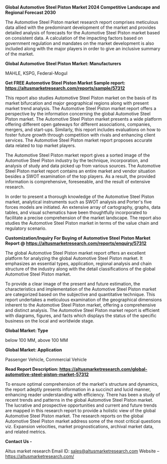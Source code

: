 **Global Automotive Steel Piston Market 2024 Competitive Landscape and Regional Forecast 2030**

The Automotive Steel Piston market research report comprises meticulous data allied with the predominant development of the market and provides detailed analysis of forecasts for the Automotive Steel Piston market based on consistent data. A calculation of the impacting factors based on government regulation and mandates on the market development is also included along with the major players in order to give an inclusive summary of the market.

<b>Global Automotive Steel Piston Market: Manufacturers</b>

MAHLE, KSPG, Federal-Mogul

<b>Get FREE Automotive Steel Piston Market Sample report: <a href="https://altusmarketresearch.com/reports/sample/57312">https://altusmarketresearch.com/reports/sample/57312</a></b>

This report also studies Automotive Steel Piston market on the basis of its market bifurcation and major geographical regions along with present market trend analysis. The Automotive Steel Piston market report offers a perspective by the information concerning the global Automotive Steel Piston market. The Automotive Steel Piston market presents a wide platform offering different open gateways for different associations, companies, mergers, and start-ups. Similarly, this report includes evaluations on how to foster future growth through competition with rivals and enhancing client services. The Automotive Steel Piston market report proposes accurate data related to top market players.

The Automotive Steel Piston market report gives a sorted image of the Automotive Steel Piston industry by the technique, incorporation, and analysis of study and data picked up from various sources. The Automotive Steel Piston market report contains an entire market and vendor situation besides a SWOT examination of the top players. As a result, the provided information is comprehensive, foreseeable, and the result of extensive research.

In order to present a thorough knowledge of the Automotive Steel Piston market, analytical instruments such as SWOT analysis and Porter's five forces models are initiated. An extensive array of cartography, graphs, data tables, and visual schematics have been thoughtfully incorporated to facilitate a precise comprehension of the market landscape. The report also studies the Automotive Steel Piston market in terms of the value chain and regulatory scenario.

<b>Customization/Inquiry For Buying of Automotive Steel Piston Market Report @ <a href="https://altusmarketresearch.com/reports/enquiry/57312">https://altusmarketresearch.com/reports/enquiry/57312</a></b>

The global Automotive Steel Piston market report offers an excellent platform for analyzing the global Automotive Steel Piston market. It emphasizes an essential types, application, regional analysis and chain structure of the industry along with the detail classifications of the global Automotive Steel Piston market.

To provide a clear image of the present and future estimation, the characteristics and implementation of the Automotive Steel Piston market are categorized based on the subjective and quantitative technique. This report undertakes a meticulous examination of the geographical dimensions inherent to the Automotive Steel Piston market, offering a comprehensive and distinct analysis. The Automotive Steel Piston market report is efficient with diagrams, figures, and facts which displays the status of the specific business on the local and worldwide stage.

<b>Global Market: Type</b>

below 100 MM, above 100 MM

<b>Global Market: Application</b>

Passenger Vehicle, Commercial Vehicle

<b>Read Report Description: <a href="https://altusmarketresearch.com/global-automotive-steel-piston-market-57312">https://altusmarketresearch.com/global-automotive-steel-piston-market-57312</a></b>

To ensure optimal comprehension of the market's structure and dynamics, the report adeptly presents information in a succinct and lucid manner, enhancing reader understanding with efficiency. There has been a study of recent trends and patterns in the global Automotive Steel Piston market. The lucrative and prospective opportunities and current and future trends are mapped in this research report to provide a holistic view of the global Automotive Steel Piston market. The research reports on the global Automotive Steel Piston market address some of the most critical questions viz. Expansion velocities, market prognostications, archival market data, and related metrics.

<b>Contact Us -</b>

Altus market research
Email ID: <a href="mailto:sales@altusmarketresearch.com">sales@altusmarketresearch.com</a>
Website – <a href="https://altusmarketresearch.com/">https://altusmarketresearch.com/</a>
